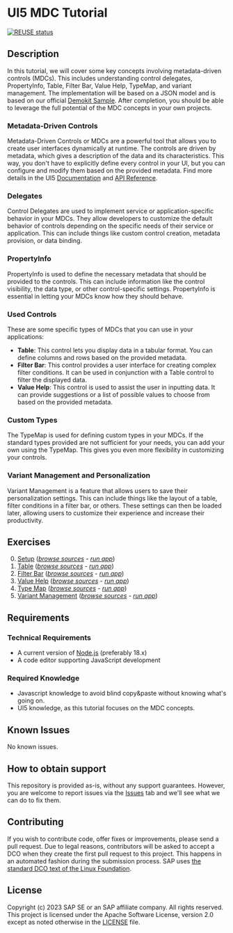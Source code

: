 # UI5 MDC Tutorial 
[![REUSE status](https://api.reuse.software/badge/github.com/SAP-samples/ui5-mdc-json-tutorial)](https://api.reuse.software/info/github.com/SAP-samples/ui5-mdc-json-tutorial)
## Description
In this tutorial, we will cover some key concepts involving metadata-driven controls (MDCs). This includes understanding control delegates, PropertyInfo, Table, Filter Bar, Value Help, TypeMap, and variant management. The implementation will be based on a JSON model and is based on our official [Demokit Sample](https://sdk.openui5.org/entity/sap.ui.mdc/sample/sap.ui.mdc.demokit.sample.TableFilterBarJson). After completion, you should be able to leverage the full potential of the MDC concepts in your own projects.
### Metadata-Driven Controls
Metadata-Driven Controls or MDCs are a powerful tool that allows you to create user interfaces dynamically at runtime. The controls are driven by metadata, which gives a description of the data and its characteristics. This way, you don't have to explicitly define every control in your UI, but you can configure and modify them based on the provided metadata. Find more details in the UI5 [Documentation](https://sdk.openui5.org/topic/1dd2aa91115d43409452a271d11be95b) and [API Reference](https://sdk.openui5.org/api/sap.ui.mdc).
### Delegates
Control Delegates are used to implement service or application-specific behavior in your MDCs. They allow developers to customize the default behavior of controls depending on the specific needs of their service or application. This can include things like custom control creation, metadata provision, or data binding.
### PropertyInfo
PropertyInfo is used to define the necessary metadata that should be provided to the controls. This can include information like the control visibility, the data type, or other control-specific settings. PropertyInfo is essential in letting your MDCs know how they should behave.
### Used Controls
These are some specific types of MDCs that you can use in your applications:
- **Table**: This control lets you display data in a tabular format. You can define columns and rows based on the provided metadata.
- **Filter Bar**: This control provides a user interface for creating complex filter conditions. It can be used in conjunction with a Table control to filter the displayed data.
- **Value Help**: This control is used to assist the user in inputting data. It can provide suggestions or a list of possible values to choose from based on the provided metadata.
### Custom Types
The TypeMap is used for defining custom types in your MDCs. If the standard types provided are not sufficient for your needs, you can add your own using the TypeMap. This gives you even more flexibility in customizing your controls.
### Variant Management and Personalization
Variant Management is a feature that allows users to save their personalization settings. This can include things like the layout of a table, filter conditions in a filter bar, or others. These settings can then be loaded later, allowing users to customize their experience and increase their productivity.
## Exercises
0. [Setup](ex0/) (*[browse sources](ex0/webapp) - [run app](https://sap-samples.github.io/ui5-mdc-json-tutorial/ex0/webapp)*)
1. [Table](ex1/) (*[browse sources](ex1/webapp) - [run app](https://sap-samples.github.io/ui5-mdc-json-tutorial/ex1/webapp)*)
1. [Filter Bar](ex2/) (*[browse sources](ex2/webapp) - [run app](https://sap-samples.github.io/ui5-mdc-json-tutorial/ex2/webapp)*)
1. [Value Help](ex3/) (*[browse sources](ex3/webapp) - [run app](https://sap-samples.github.io/ui5-mdc-json-tutorial/ex3/webapp)*)
1. [Type Map](ex4/) (*[browse sources](ex4/webapp) - [run app](https://sap-samples.github.io/ui5-mdc-json-tutorial/ex4/webapp)*)
1. [Variant Management](ex5/) (*[browse sources](ex5/webapp) - [run app](https://sap-samples.github.io/ui5-mdc-json-tutorial/ex5/webapp)*)
## Requirements
### Technical Requirements
* A current version of [Node.js](https://nodejs.org/) (preferably 18.x)
* A code editor supporting JavaScript development
### Required Knowledge
* Javascript knowledge to avoid blind copy&paste without knowing what's going on.
* UI5 knowledge, as this tutorial focuses on the MDC concepts.
## Known Issues
No known issues.
## How to obtain support
This repository is provided as-is, without any support guarantees. However, you are welcome to report issues via the [Issues](../../issues) tab and we'll see what we can do to fix them.
## Contributing
If you wish to contribute code, offer fixes or improvements, please send a pull request. Due to legal reasons, contributors will be asked to accept a DCO when they create the first pull request to this project. This happens in an automated fashion during the submission process. SAP uses [the standard DCO text of the Linux Foundation](https://developercertificate.org/).

## License
Copyright (c) 2023 SAP SE or an SAP affiliate company. All rights reserved. This project is licensed under the Apache Software License, version 2.0 except as noted otherwise in the [LICENSE](LICENSE) file.
